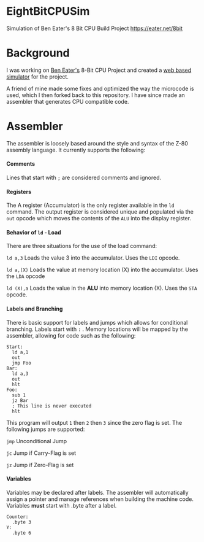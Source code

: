 # EightBitCPUSim
Simulation of Ben Eater's 8 Bit CPU Build Project https://eater.net/8bit

# Background
I was working on [Ben Eater's](https://eater.net) 8-Bit CPU Project and created a 
[web based simulator](https://itwasscience.com/posts/cpupostone/) for the project.

A friend of mine made some fixes and optimized the way the microcode is used, which I then forked back to this
repository. I have since made an assembler that generates CPU compatible code.

# Assembler
The assembler is loosely based around the style and syntax of the Z-80 assembly language. It currently supports the following:

#### Comments 
Lines that start with `;` are considered comments and ignored.

#### Registers
The A register (Accumulator) is the only register available in the `ld` command. The output register is considered 
unique and populated via the `out` opcode which moves the contents of the `ALU` into the display register.

#### Behavior of `ld` - Load
There are three situations for the use of the load command:

`ld a,3` Loads the value 3 into the accumulator. Uses the `LDI` opcode.

`ld a,(X)` Loads the value at memory location (X) into the accumulator. Uses the `LDA` opcode

`ld (X),a` Loads the value in the **ALU** into memory location (X). Uses the `STA` opcode.

#### Labels and Branching
There is basic support for labels and jumps which allows for conditional branching. Labels start with `:` . Memory
locations will be mapped by the assembler, allowing for code such as the following:
```
Start:
  ld a,1
  out
  jmp Foo
Bar:
  ld a,3
  out
  hlt
Foo:
  sub 1 
  jz Bar
  ; This line is never executed
  hlt
```
This program will output `1` then `2` then `3` since the zero flag is set. The following jumps are supported:

`jmp` Unconditional Jump

`jc` Jump if Carry-Flag is set

`jz` Jump if Zero-Flag is set

#### Variables
Variables may be declared after labels. The assembler will automatically assign a pointer and manage references when 
building the machine code. Variables **must** start with .byte after a label.

```
Counter:
  .byte 3
Y:
  .byte 6
```





